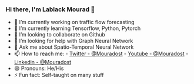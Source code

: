 ### Hi there, I'm Lablack Mourad 👋

- 🔭 I’m currently working on traffic flow forecasting
- 🌱 I’m currently learning Tensorflow, Python, Pytorch
- 👯 I’m looking to collaborate on Github
- 🤔 I’m looking for help with Graph Neural Network
- 💬 Ask me about Spatio-Temporal Neural Network
- 📫 How to reach me: - [Twitter - @Mouradost](https://twitter.com/Mouradost) - [Youtube - @Mouradost](https://www.youtube.com/channel/UCfy4kfBNPhFTJb6AIirukhg) - [Linkedin - @Mouradost](https://www.linkedin.com/in/mouradost/)
- 😄 Pronouns: He/His
- ⚡ Fun fact: Self-taught on many stuff
